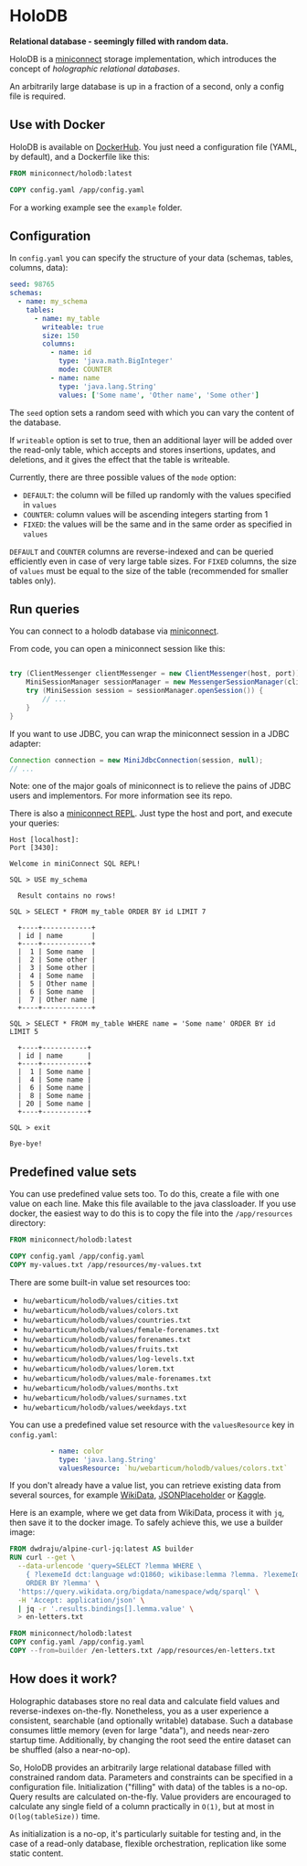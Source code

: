 # HoloDB

**Relational database - seemingly filled with random data.**

HoloDB is a [miniconnect](https://github.com/miniconnect/miniconnect) storage implementation,
which introduces the concept of *holographic relational databases*.

An arbitrarily large database is up in a fraction of a second, only a config file is required.

## Use with Docker

HoloDB is available on [DockerHub](https://hub.docker.com/r/miniconnect/holodb).
You just need a configuration file (YAML, by default), and a Dockerfile like this:

```dockerfile
FROM miniconnect/holodb:latest

COPY config.yaml /app/config.yaml
```

For a working example see the `example` folder.

## Configuration

In `config.yaml` you can specify the structure of your data (schemas, tables, columns, data):

```yaml
seed: 98765
schemas:
  - name: my_schema
    tables:
      - name: my_table
        writeable: true
        size: 150
        columns:
          - name: id
            type: 'java.math.BigInteger'
            mode: COUNTER
          - name: name
            type: 'java.lang.String'
            values: ['Some name', 'Other name', 'Some other']
```

The `seed` option sets a random seed with which you can vary the content of the database.

If `writeable` option is set to true, then an additional layer
will be added over the read-only table,
which accepts and stores insertions, updates, and deletions,
and it gives the effect that the table is writeable.

Currently, there are three possible values of the `mode` option:

- `DEFAULT`: the column will be filled up randomly with the values specified in `values`
- `COUNTER`: column values will be ascending integers starting from 1
- `FIXED`: the values will be the same and in the same order as specified in `values`

`DEFAULT` and `COUNTER` columns are reverse-indexed
and can be queried efficiently even in case of very large table sizes.
For `FIXED` columns, the size of `values` must be equal to the size of the table
(recommended for smaller tables only).

## Run queries

You can connect to a holodb database via [miniconnect](https://github.com/miniconnect/miniconnect).

From code, you can open a miniconnect session like this:

```java

try (ClientMessenger clientMessenger = new ClientMessenger(host, port)) {
    MiniSessionManager sessionManager = new MessengerSessionManager(clientMessenger);
    try (MiniSession session = sessionManager.openSession()) {
        // ...
    }
}
```

If you want to use JDBC, you can wrap the miniconnect session in a JDBC adapter:

```java
Connection connection = new MiniJdbcConnection(session, null);
// ...
```

Note: one of the major goals of miniconnect is
to relieve the pains of JDBC users and implementors.
For more information see its repo.

There is also a
[miniconnect REPL](https://github.com/miniconnect/miniconnect/tree/master/projects/repl).
Just type the host and port, and execute your queries:

```
Host [localhost]: 
Port [3430]: 

Welcome in miniConnect SQL REPL!

SQL > USE my_schema

  Result contains no rows!

SQL > SELECT * FROM my_table ORDER BY id LIMIT 7

  +----+------------+
  | id | name       |
  +----+------------+
  |  1 | Some name  |
  |  2 | Some other |
  |  3 | Some other |
  |  4 | Some name  |
  |  5 | Other name |
  |  6 | Some name  |
  |  7 | Other name |
  +----+------------+

SQL > SELECT * FROM my_table WHERE name = 'Some name' ORDER BY id LIMIT 5

  +----+-----------+
  | id | name      |
  +----+-----------+
  |  1 | Some name |
  |  4 | Some name |
  |  6 | Some name |
  |  8 | Some name |
  | 20 | Some name |
  +----+-----------+

SQL > exit

Bye-bye!
```

## Predefined value sets

You can use predefined value sets too.
To do this, create a file with one value on each line.
Make this file available to the java classloader.
If you use docker, the easiest way to do this is to copy the file into the `/app/resources` directory:

```dockerfile
FROM miniconnect/holodb:latest

COPY config.yaml /app/config.yaml
COPY my-values.txt /app/resources/my-values.txt
```

There are some built-in value set resources too:

- `hu/webarticum/holodb/values/cities.txt`
- `hu/webarticum/holodb/values/colors.txt`
- `hu/webarticum/holodb/values/countries.txt`
- `hu/webarticum/holodb/values/female-forenames.txt`
- `hu/webarticum/holodb/values/forenames.txt`
- `hu/webarticum/holodb/values/fruits.txt`
- `hu/webarticum/holodb/values/log-levels.txt`
- `hu/webarticum/holodb/values/lorem.txt`
- `hu/webarticum/holodb/values/male-forenames.txt`
- `hu/webarticum/holodb/values/months.txt`
- `hu/webarticum/holodb/values/surnames.txt`
- `hu/webarticum/holodb/values/weekdays.txt`

You can use a predefined value set resource with the `valuesResource` key in `config.yaml`:

```yaml
          - name: color
            type: 'java.lang.String'
            valuesResource: `hu/webarticum/holodb/values/colors.txt`
```

If you don't already have a value list, you can retrieve existing data from several sources,
for example [WikiData](https://www.wikidata.org/),
[JSONPlaceholder](https://jsonplaceholder.typicode.com/)
or [Kaggle](https://www.kaggle.com/).

Here is an example, where we get data from WikiData, process it with `jq`, then save it to the docker image.
To safely achieve this, we use a builder image:

```dockerfile
FROM dwdraju/alpine-curl-jq:latest AS builder
RUN curl --get \
  --data-urlencode 'query=SELECT ?lemma WHERE \
    { ?lexemeId dct:language wd:Q1860; wikibase:lemma ?lemma. ?lexemeId wikibase:lexicalCategory wd:Q9788 } \
    ORDER BY ?lemma' \
  'https://query.wikidata.org/bigdata/namespace/wdq/sparql' \
  -H 'Accept: application/json' \
  | jq -r '.results.bindings[].lemma.value' \
  > en-letters.txt

FROM miniconnect/holodb:latest
COPY config.yaml /app/config.yaml
COPY --from=builder /en-letters.txt /app/resources/en-letters.txt
```

## How does it work?

Holographic databases store no real data and calculate field values and reverse-indexes on-the-fly.
Nonetheless, you as a user experience a consistent, searchable (and optionally writable) database.
Such a database consumes little memory (even for large "data"), and needs near-zero startup time.
Additionally, by changing the root seed the entire dataset can be shuffled (also a near-no-op).

So, HoloDB provides an arbitrarily large relational database filled with constrained random data.
Parameters and constraints can be specified in a configuration file.
Initialization ("filling" with data) of the tables is a no-op.
Query results are calculated on-the-fly.
Value providers are encouraged to calculate any single field of a column
practically in `O(1)`, but at most in `O(log(tableSize))` time.

As initialization is a no-op, it's particularly suitable for testing
and, in the case of a read-only database,
flexible orchestration, replication like some static content.
